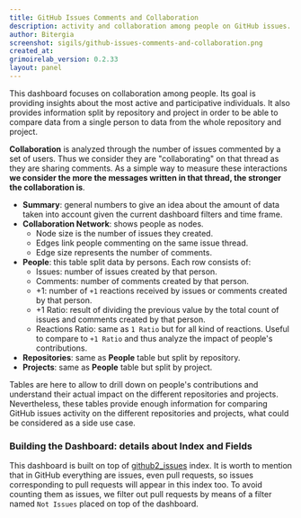 ```yaml
---
title: GitHub Issues Comments and Collaboration
description: activity and collaboration among people on GitHub issues.
author: Bitergia
screenshot: sigils/github-issues-comments-and-collaboration.png
created_at: 
grimoirelab_version: 0.2.33
layout: panel
---
```


This dashboard focuses on collaboration among people. Its goal is providing insights about the
most active and participative individuals. It also provides information split by repository and
project in order to be able to compare data from a single person to data from the whole repository
and project.

**Collaboration** is analyzed through the number of issues commented by a set of users. Thus we
consider they are "collaborating" on that thread as they are sharing comments. As a simple
way to measure these interactions **we consider the more the messages written in that thread, the stronger
the collaboration is**.

* **Summary**: general numbers to give an idea about the amount of data taken into account given the
    current dashboard filters and time frame.
* **Collaboration Network**: shows people as nodes. 
    * Node size is the number of issues they created. 
    * Edges link people commenting on the same issue thread. 
    * Edge size represents the number of comments.
* **People**: this table split data by persons. Each row consists of:
    * Issues: number of issues created by that person.
    * Comments: number of comments created by that person.
    * +1: number of `+1` reactions received by issues or comments created by that person.
    * +1 Ratio: result of dividing the previous value by the total count of issues and comments created by
        that person.
    * Reactions Ratio: same as `1 Ratio` but for all kind of reactions. Useful to compare to `+1 Ratio`
        and thus analyze the impact of people's contributions. 
* **Repositories**: same as **People** table but split by repository.
* **Projects**:  same as **People** table but split by project.

Tables are here to allow to drill down on people's contributions and understand their actual impact on the
different repositories and projects. Nevertheless, these tables provide
enough information for comparing GitHub issues activity on the different repositories and projects,
what could be considered as a side use case.

### Building the Dashboard: details about Index and Fields

This dashboard is built on top of  [github2_issues] index. It is worth to mention that in GitHub everything
are issues, even pull requests, so issues corresponding to pull requests will appear in this index too.
To avoid counting them as issues, we filter out pull requests by means of a filter
named `Not Issues` placed on top of the dashboard.

[github2_issues]: https://github.com/chaoss/grimoirelab-elk/tree/master/schema/github2_issues.csv
